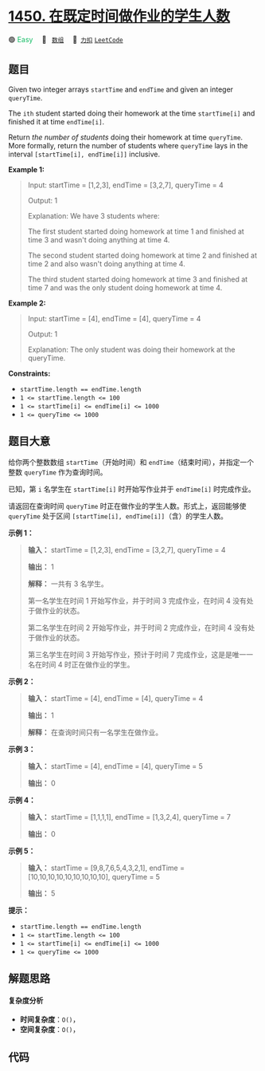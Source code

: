 # [1450. 在既定时间做作业的学生人数](https://2xiao.github.io/leetcode-js/problem/1450.html)

🟢 <font color=#15bd66>Easy</font>&emsp; 🔖&ensp; [`数组`](/tag/array.md)&emsp; 🔗&ensp;[`力扣`](https://leetcode.cn/problems/number-of-students-doing-homework-at-a-given-time) [`LeetCode`](https://leetcode.com/problems/number-of-students-doing-homework-at-a-given-time)

## 题目

Given two integer arrays `startTime` and `endTime` and given an integer
`queryTime`.

The `ith` student started doing their homework at the time `startTime[i]` and
finished it at time `endTime[i]`.

Return _the number of students_ doing their homework at time `queryTime`. More
formally, return the number of students where `queryTime` lays in the interval
`[startTime[i], endTime[i]]` inclusive.



**Example 1:**

> Input: startTime = [1,2,3], endTime = [3,2,7], queryTime = 4
> 
> Output: 1
> 
> Explanation: We have 3 students where:
> 
> The first student started doing homework at time 1 and finished at time 3 and wasn't doing anything at time 4.
> 
> The second student started doing homework at time 2 and finished at time 2 and also wasn't doing anything at time 4.
> 
> The third student started doing homework at time 3 and finished at time 7 and was the only student doing homework at time 4.

**Example 2:**

> Input: startTime = [4], endTime = [4], queryTime = 4
> 
> Output: 1
> 
> Explanation: The only student was doing their homework at the queryTime.

**Constraints:**

  * `startTime.length == endTime.length`
  * `1 <= startTime.length <= 100`
  * `1 <= startTime[i] <= endTime[i] <= 1000`
  * `1 <= queryTime <= 1000`


## 题目大意

给你两个整数数组 `startTime`（开始时间）和 `endTime`（结束时间），并指定一个整数 `queryTime` 作为查询时间。

已知，第 `i` 名学生在 `startTime[i]` 时开始写作业并于 `endTime[i]` 时完成作业。

请返回在查询时间 `queryTime` 时正在做作业的学生人数。形式上，返回能够使 `queryTime` 处于区间 `[startTime[i],
endTime[i]]`（含）的学生人数。



**示例 1：**

> 
> 
> 
> 
> 
> **输入：** startTime = [1,2,3], endTime = [3,2,7], queryTime = 4
> 
> **输出：** 1
> 
> **解释：** 一共有 3 名学生。
> 
> 第一名学生在时间 1 开始写作业，并于时间 3 完成作业，在时间 4 没有处于做作业的状态。
> 
> 第二名学生在时间 2 开始写作业，并于时间 2 完成作业，在时间 4 没有处于做作业的状态。
> 
> 第三名学生在时间 3 开始写作业，预计于时间 7 完成作业，这是是唯一一名在时间 4 时正在做作业的学生。
> 
> 

**示例 2：**

> 
> 
> 
> 
> 
> **输入：** startTime = [4], endTime = [4], queryTime = 4
> 
> **输出：** 1
> 
> **解释：** 在查询时间只有一名学生在做作业。
> 
> 

**示例 3：**

> 
> 
> 
> 
> 
> **输入：** startTime = [4], endTime = [4], queryTime = 5
> 
> **输出：** 0
> 
> 

**示例 4：**

> 
> 
> 
> 
> 
> **输入：** startTime = [1,1,1,1], endTime = [1,3,2,4], queryTime = 7
> 
> **输出：** 0
> 
> 

**示例 5：**

> 
> 
> 
> 
> 
> **输入：** startTime = [9,8,7,6,5,4,3,2,1], endTime = [10,10,10,10,10,10,10,10,10], queryTime = 5
> 
> **输出：** 5
> 
> 



**提示：**

  * `startTime.length == endTime.length`
  * `1 <= startTime.length <= 100`
  * `1 <= startTime[i] <= endTime[i] <= 1000`
  * `1 <= queryTime <= 1000`


## 解题思路

#### 复杂度分析

- **时间复杂度**：`O()`，
- **空间复杂度**：`O()`，

## 代码

```javascript

```